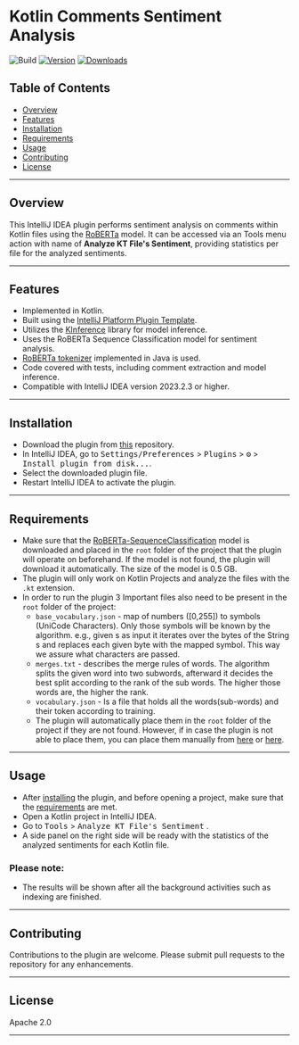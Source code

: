 # Kotlin Comments Sentiment Analysis #

![Build](https://github.com/soheilabadifard/Kotlin-comments-sentiment-analysis/workflows/Build/badge.svg)
[![Version](https://img.shields.io/jetbrains/plugin/v/PLUGIN_ID.svg)](https://plugins.jetbrains.com/plugin/PLUGIN_ID)
[![Downloads](https://img.shields.io/jetbrains/plugin/d/PLUGIN_ID.svg)](https://plugins.jetbrains.com/plugin/PLUGIN_ID)



## Table of Contents
- [Overview](#overview)
- [Features](#features)
- [Installation](#installation)
- [Requirements](#requirements)
- [Usage](#usage)
- [Contributing](#contributing)
- [License](#license)



---
## Overview
<!-- Plugin description -->
This IntelliJ IDEA plugin performs sentiment analysis on comments within Kotlin files using the [RoBERTa](https://github.com/onnx/models/tree/main/validated/text/machine_comprehension/roberta) model. It can be accessed via an Tools menu action with name of **Analyze KT File's Sentiment**, providing statistics per file for the analyzed sentiments.
<!-- Plugin description end -->

---
## Features
- Implemented in Kotlin.
- Built using the [IntelliJ Platform Plugin Template][template].
- Utilizes the [KInference](https://github.com/JetBrains-Research/kinference) library for model inference.
- Uses the RoBERTa Sequence Classification model for sentiment analysis.
- [RoBERTa tokenizer](https://github.com/purecloudlabs/roberta-tokenizer/tree/main) implemented in Java is used.
- Code covered with tests, including comment extraction and model inference.
- Compatible with IntelliJ IDEA version 2023.2.3 or higher.

---
## Installation
- Download the plugin from [this](./build/distributions) repository.
- In IntelliJ IDEA, go to <kbd>Settings/Preferences</kbd> > <kbd>Plugins</kbd> > <kbd>⚙️</kbd> > <kbd>Install plugin from disk...</kbd>.
- Select the downloaded plugin file.
- Restart IntelliJ IDEA to activate the plugin.

---
## Requirements
- Make sure that the [RoBERTa-SequenceClassification](https://github.com/onnx/models/tree/main/validated/text/machine_comprehension/roberta) model is downloaded and placed in the `root` folder of the project that the plugin will operate on beforehand. If the model is not found, the plugin will download it automatically. The size of the model is 0.5 GB.
- The plugin will only work on Kotlin Projects and analyze the files with the `.kt` extension.
- In order to run the plugin 3 Important files also need to be present in the `root` folder of the project:
    - `base_vocabulary.json` - map of numbers ([0,255]) to symbols (UniCode Characters). Only those symbols will be known by the algorithm. e.g., given s as input it iterates over the bytes of the String s and replaces each given byte with the mapped symbol. This way we assure what characters are passed.
    - `merges.txt` - describes the merge rules of words. The algorithm splits the given word into two subwords, afterward it decides the best split according to the rank of the sub words. The higher those words are, the higher the rank.
    - `vocabulary.json` - Is a file that holds all the words(sub-words) and their token according to training.
    -  The plugin will automatically place them in the `root` folder of the project if they are not found. However, if in case the plugin is not able to place them, you can place them manually from [here](./src/main/resources/base_vocabulary.json) or [here](./src/test/testdata).


---

## Usage
- After [installing](#installation) the plugin, and before opening a project, make sure that the [requirements](#requirements) are met.
- Open a Kotlin project in IntelliJ IDEA.
- Go to <kbd>Tools</kbd> > <kbd>Analyze KT File's Sentiment</kbd> .
- A side panel on the right side will be ready with the statistics of the analyzed sentiments for each Kotlin file.

### Please note:
- The results will be shown after all the background activities such as indexing are finished.

---
## Contributing
Contributions to the plugin are welcome. Please submit pull requests to the repository for any enhancements.

---
## License
Apache 2.0

---

[template]: https://github.com/JetBrains/intellij-platform-plugin-template


